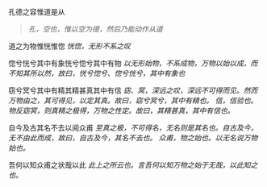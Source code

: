 孔德之容惟道是从
>*孔，空也，惟以空为德，然后乃能动作从道*

道之为物惟恍惟惚
*恍惚，无形不系之叹*

惚兮恍兮其中有象恍兮惚兮其中有物
*以无形始物，不系成物，万物以始以成，而不知其所以然，故曰，恍兮惚兮、惚兮恍兮，其中有象也*

窃兮冥兮其中有精其精甚真其中有信
*窈、冥，深远之叹，深远不可得而见。然而万物由之，其可得见，以定其真。故曰，窈兮冥兮，其中有精也。*
*信，信验也。物反窈冥，则真精之极得，万物之性定。故曰，其精甚真，其中有信也。*

自今及古其名不去以阅众甫
*至真之极，不可得名，无名则是其名也。自古及今，无不由此而成，故曰，自古及今，其名不去也。*
*众甫，物之始也。以无名说万物始也。*

吾何以知众甫之状哉以此
*此上之所云也。言吾何以知万物之始于无哉，以此知之也。*
